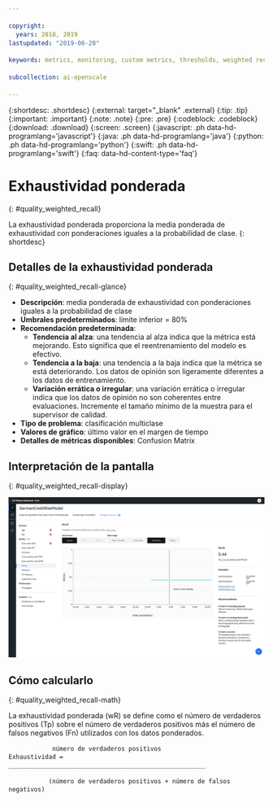 ```yaml
---

copyright:
  years: 2018, 2019
lastupdated: "2019-06-28"

keywords: metrics, monitoring, custom metrics, thresholds, weighted recal

subcollection: ai-openscale

---
```


{:shortdesc: .shortdesc}
{:external: target="_blank" .external}
{:tip: .tip}
{:important: .important}
{:note: .note}
{:pre: .pre}
{:codeblock: .codeblock}
{:download: .download}
{:screen: .screen}
{:javascript: .ph data-hd-programlang='javascript'}
{:java: .ph data-hd-programlang='java'}
{:python: .ph data-hd-programlang='python'}
{:swift: .ph data-hd-programlang='swift'}
{:faq: data-hd-content-type='faq'}

# Exhaustividad ponderada
{: #quality_weighted_recall}

La exhaustividad ponderada proporciona la media ponderada de exhaustividad con ponderaciones iguales a la probabilidad de clase.
{: shortdesc}

## Detalles de la exhaustividad ponderada
{: #quality_weighted_recall-glance}

- **Descripción**: media ponderada de exhaustividad con ponderaciones iguales a la probabilidad de clase
- **Umbrales predeterminados**: límite inferior = 80%
- **Recomendación predeterminada**:
   - **Tendencia al alza**: una tendencia al alza indica que la métrica está mejorando. Esto significa que el reentrenamiento del modelo es efectivo.
   - **Tendencia a la baja**: una tendencia a la baja indica que la métrica se está deteriorando. Los datos de opinión son ligeramente diferentes a los datos de entrenamiento.
   - **Variación errática o irregular**: una variación errática o irregular indica que los datos de opinión no son coherentes entre evaluaciones. Incremente el tamaño mínimo de la muestra para el supervisor de calidad.
- **Tipo de problema**: clasificación multiclase
- **Valores de gráfico**: último valor en el margen de tiempo
- **Detalles de métricas disponibles**: Confusion Matrix

## Interpretación de la pantalla
{: #quality_weighted_recall-display}

![Se muestra el gráfico Exhaustividad ponderada](images/quality-recall.png)

## Cómo calcularlo
{: #quality_weighted_recall-math}

La exhaustividad ponderada (wR) se define como el número de verdaderos positivos (Tp) sobre el número de verdaderos positivos más el número de falsos negativos (Fn) utilizados con los datos ponderados. 

```
            número de verdaderos positivos
Exhaustividad =   ______________________________________________________

           (número de verdaderos positivos + número de falsos negativos)
```
